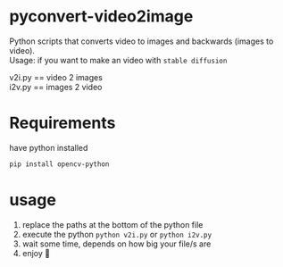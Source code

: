 # pyconvert-video2image
Python scripts that converts video to images and backwards (images to video).  
Usage: if you want to make an video with `stable diffusion`

v2i.py == video 2 images  
i2v.py == images 2 video  


# Requirements

have python installed

```sh
pip install opencv-python
```

# usage
1. replace the paths at the bottom of the python file
2. execute the python `python v2i.py` or `python i2v.py`
3. wait some time, depends on how big your file/s are
4. enjoy 🍻

